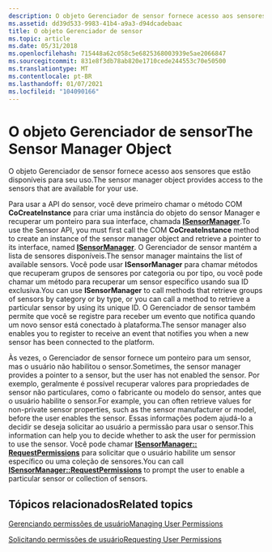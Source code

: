 ```yaml
---
description: O objeto Gerenciador de sensor fornece acesso aos sensores que estão disponíveis para seu uso.
ms.assetid: dd39d533-9983-41b4-a9a3-d94dcadebaac
title: O objeto Gerenciador de sensor
ms.topic: article
ms.date: 05/31/2018
ms.openlocfilehash: 715448a62c058c5e6825368003939e5ae2066847
ms.sourcegitcommit: 831e8f3db78ab820e1710cede244553c70e50500
ms.translationtype: MT
ms.contentlocale: pt-BR
ms.lasthandoff: 01/07/2021
ms.locfileid: "104090166"
---
```

# <a name="the-sensor-manager-object"></a><span data-ttu-id="d330b-103">O objeto Gerenciador de sensor</span><span class="sxs-lookup"><span data-stu-id="d330b-103">The Sensor Manager Object</span></span>

<span data-ttu-id="d330b-104">O objeto Gerenciador de sensor fornece acesso aos sensores que estão disponíveis para seu uso.</span><span class="sxs-lookup"><span data-stu-id="d330b-104">The sensor manager object provides access to the sensors that are available for your use.</span></span>

<span data-ttu-id="d330b-105">Para usar a API do sensor, você deve primeiro chamar o método COM **CoCreateInstance** para criar uma instância do objeto do sensor Manager e recuperar um ponteiro para sua interface, chamada [**ISensorManager**](/windows/desktop/api/sensorsapi/nn-sensorsapi-isensormanager).</span><span class="sxs-lookup"><span data-stu-id="d330b-105">To use the Sensor API, you must first call the COM **CoCreateInstance** method to create an instance of the sensor manager object and retrieve a pointer to its interface, named [**ISensorManager**](/windows/desktop/api/sensorsapi/nn-sensorsapi-isensormanager).</span></span> <span data-ttu-id="d330b-106">O Gerenciador de sensor mantém a lista de sensores disponíveis.</span><span class="sxs-lookup"><span data-stu-id="d330b-106">The sensor manager maintains the list of available sensors.</span></span> <span data-ttu-id="d330b-107">Você pode usar **ISensorManager** para chamar métodos que recuperam grupos de sensores por categoria ou por tipo, ou você pode chamar um método para recuperar um sensor específico usando sua ID exclusiva.</span><span class="sxs-lookup"><span data-stu-id="d330b-107">You can use **ISensorManager** to call methods that retrieve groups of sensors by category or by type, or you can call a method to retrieve a particular sensor by using its unique ID.</span></span> <span data-ttu-id="d330b-108">O Gerenciador de sensor também permite que você se registre para receber um evento que notifica quando um novo sensor está conectado à plataforma.</span><span class="sxs-lookup"><span data-stu-id="d330b-108">The sensor manager also enables you to register to receive an event that notifies you when a new sensor has been connected to the platform.</span></span>

<span data-ttu-id="d330b-109">Às vezes, o Gerenciador de sensor fornece um ponteiro para um sensor, mas o usuário não habilitou o sensor.</span><span class="sxs-lookup"><span data-stu-id="d330b-109">Sometimes, the sensor manager provides a pointer to a sensor, but the user has not enabled the sensor.</span></span> <span data-ttu-id="d330b-110">Por exemplo, geralmente é possível recuperar valores para propriedades de sensor não particulares, como o fabricante ou modelo do sensor, antes que o usuário habilite o sensor.</span><span class="sxs-lookup"><span data-stu-id="d330b-110">For example, you can often retrieve values for non-private sensor properties, such as the sensor manufacturer or model, before the user enables the sensor.</span></span> <span data-ttu-id="d330b-111">Essas informações podem ajudá-lo a decidir se deseja solicitar ao usuário a permissão para usar o sensor.</span><span class="sxs-lookup"><span data-stu-id="d330b-111">This information can help you to decide whether to ask the user for permission to use the sensor.</span></span> <span data-ttu-id="d330b-112">Você pode chamar [**ISensorManager:: RequestPermissions**](/windows/win32/api/sensorsapi/nf-sensorsapi-isensormanager-requestpermissions) para solicitar que o usuário habilite um sensor específico ou uma coleção de sensores.</span><span class="sxs-lookup"><span data-stu-id="d330b-112">You can call [**ISensorManager::RequestPermissions**](/windows/win32/api/sensorsapi/nf-sensorsapi-isensormanager-requestpermissions) to prompt the user to enable a particular sensor or collection of sensors.</span></span>

## <a name="related-topics"></a><span data-ttu-id="d330b-113">Tópicos relacionados</span><span class="sxs-lookup"><span data-stu-id="d330b-113">Related topics</span></span>

<dl> <dt>

[<span data-ttu-id="d330b-114">Gerenciando permissões de usuário</span><span class="sxs-lookup"><span data-stu-id="d330b-114">Managing User Permissions</span></span>](managing-user-permissions.md)
</dt> <dt>

[<span data-ttu-id="d330b-115">Solicitando permissões de usuário</span><span class="sxs-lookup"><span data-stu-id="d330b-115">Requesting User Permissions</span></span>](requesting-user-permissions.md)
</dt> </dl>

 

 
